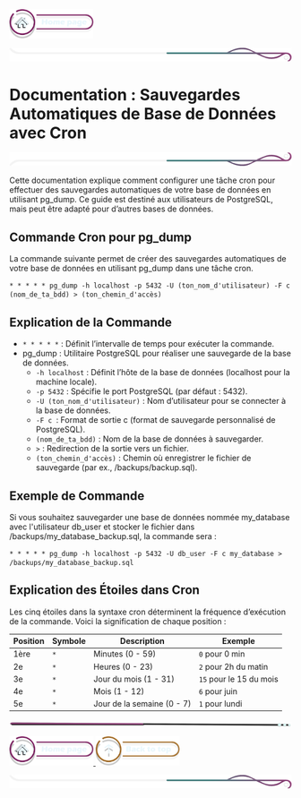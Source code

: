 <a href="../README.md">
  <img src="../assets/button/home_page.png" alt="Home page" style="width: 150px; height: auto;">
  </a>

![border](../assets/line/border_r.png)

# Documentation : Sauvegardes Automatiques de Base de Données avec Cron

![border](../assets/line/border_b.png)

Cette documentation explique comment configurer une tâche cron pour effectuer des sauvegardes automatiques de votre base de données en utilisant pg_dump. Ce guide est destiné aux utilisateurs de PostgreSQL, mais peut être adapté pour d’autres bases de données.

## Commande Cron pour pg_dump

La commande suivante permet de créer des sauvegardes automatiques de votre base de données en utilisant pg_dump dans une tâche cron.

```
* * * * * pg_dump -h localhost -p 5432 -U (ton_nom_d'utilisateur) -F c (nom_de_ta_bdd) > (ton_chemin_d'accès)
```

## Explication de la Commande

- `* * * * *` : Définit l’intervalle de temps pour exécuter la commande.
- pg_dump : Utilitaire PostgreSQL pour réaliser une sauvegarde de la base de données.
  - `-h localhost` : Définit l’hôte de la base de données (localhost pour la machine locale).
  - `-p 5432` : Spécifie le port PostgreSQL (par défaut : 5432).
  - `-U (ton_nom_d'utilisateur)` : Nom d’utilisateur pour se connecter à la base de données.
  - `-F c `: Format de sortie c (format de sauvegarde personnalisé de PostgreSQL).
  - `(nom_de_ta_bdd)` : Nom de la base de données à sauvegarder.
  - `>` : Redirection de la sortie vers un fichier.
  - `(ton_chemin_d'accès)` : Chemin où enregistrer le fichier de sauvegarde (par ex., /backups/backup.sql).

## Exemple de Commande

Si vous souhaitez sauvegarder une base de données nommée my_database avec l'utilisateur db_user et stocker le fichier dans /backups/my_database_backup.sql, la commande sera :

```
* * * * * pg_dump -h localhost -p 5432 -U db_user -F c my_database > /backups/my_database_backup.sql

```

## Explication des Étoiles dans Cron

Les cinq étoiles dans la syntaxe cron déterminent la fréquence d’exécution de la commande. Voici la signification de chaque position :

| Position | Symbole | Description                | Exemple                 |
| -------- | ------- | -------------------------- | ----------------------- |
| 1ère     | `*`     | Minutes (0 - 59)           | `0` pour 0 min          |
| 2e       | `*`     | Heures (0 - 23)            | `2` pour 2h du matin    |
| 3e       | `*`     | Jour du mois (1 - 31)      | `15` pour le 15 du mois |
| 4e       | `*`     | Mois (1 - 12)              | `6` pour juin           |
| 5e       | `*`     | Jour de la semaine (0 - 7) | `1` pour lundi          |

![border](../assets/line/line_pink_point_l.png)

<a href="../README.md">
  <img src="../assets/button/home_page.png" alt="Home page" style="width: 150px; height: auto;">
</a>
<a href="#dictionnaire-de-données">
  <img src="../assets/button/back_to_top.png" alt="summary" style="width: 150px; height: auto;">
</a>

![border](../assets/line/border_r.png)

